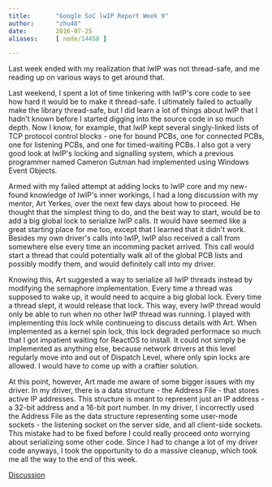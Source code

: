 ```yaml
---
title:       "Google SoC lwIP Report Week 9"
author:      "zhu48"
date:        2016-07-25
aliases:     [ node/14458 ]

---
```


<p>Last week ended with my realization that lwIP was not thread-safe, and me reading up on various ways to get around that.&nbsp;</p>
<p>Last weekend, I spent a lot of time tinkering with lwIP's core code to see how hard it would be to make it thread-safe. I ultimately failed to actually make the library thread-safe, but I did learn a lot of things about lwIP that I hadn't known before I started digging into the source code in so much depth. Now I know, for example, that lwIP kept several singly-linked lists of TCP protocol control blocks - one for bound PCBs, one for connected PCBs, one for listening PCBs, and one for timed-waiting PCBs. I also got a very good look at lwIP's locking and signalling system, which a previous programmer named Cameron Gutman had implemented using Windows Event Objects.&nbsp;</p>
<p>Armed with my failed attempt at adding locks to lwIP core and my new-found knowledge of lwIP's inner workings, I had a long discussion with my mentor, Art Yerkes, over the next few days about how to proceed. He thought that the simplest thing to do, and the best way to start, would be to add a big global lock to serialize lwIP calls. It would have seemed like a great starting place for me too, except that I learned that it didn't work. Besides my own driver's calls into lwIP, lwIP also received a call from somewhere else every time an incomming packet arrived. This call would start a thread that could potentially walk all of the global PCB lists and possibly modify them, and would definitely call into my driver.&nbsp;</p>
<p>Knowing this, Art suggested a way to serialize all lwIP threads instead by modifying the semaphore implementation. Every time a thread was supposed to wake up, it would need to acquire a big global lock. Every time a thread slept, it would release that lock. This way, every lwIP thread would only be able to run when no other lwIP thread was running. I played with implementing this lock while continueing to discuss details with Art. When implemented as a kernel spin lock, this lock degraded performace so much that I got impatient waiting for ReactOS to install. It could not simply be implemented as anything else, because network drivers at this level regularly move into and out of Dispatch Level, where only spin locks are allowed. I would have to come up with a craftier solution.&nbsp;</p>
<p>At this point, however, Art made me aware of some bigger issues with my driver. In my driver, there is a data structure - the Address File - that stores active IP addresses. This structure is meant to represent just an IP address - a 32-bit address and a 16-bit port number. In my driver, I incorrectly used the Address File as the data structure representing some user-mode sockets - the listening socket on the server side, and all client-side sockets. This mistake had to be fixed before I could really proceed onto worrying about serializing some other code. Since I had to change a lot of my driver code anyways, I took the opportunity to do a massive cleanup, which took me all the way to the end of this week.&nbsp;</p>
<p><a href="https://www.reactos.org/forum/viewtopic.php?f=2&amp;t=15677">Discussion</a></p>

